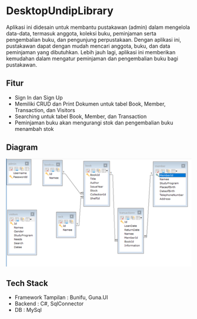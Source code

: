 # DesktopUndipLibrary
  Aplikasi ini didesain untuk membantu pustakawan (admin) dalam mengelola data-data, 
  termasuk anggota, koleksi buku, peminjaman serta pengembalian buku, dan pengunjung 
  perpustakaan. 
  Dengan aplikasi ini, pustakawan dapat dengan mudah mencari anggota, buku, dan data 
  peminjaman yang dibutuhkan. Lebih jauh lagi, aplikasi ini memberikan kemudahan dalam 
  mengatur peminjaman dan pengembalian buku bagi pustakawan. 
  
## Fitur
   - Sign In dan Sign Up
   - Memiliki CRUD dan Print Dokumen untuk tabel Book, Member, Transaction, dan Visitors
   - Searching untuk tabel Book, Member, dan Transaction
   - Peminjaman buku akan mengurangi stok dan pengembalian buku menambah stok

## Diagram
![erd](https://github.com/hilwaisn/DesktopUndipLibrary/blob/master/DesktopUndipLibrary/Resource/erd.png)

## Tech Stack
   - Framework Tampilan : Bunifu, Guna.UI
   - Backend : C#, SqlConnector
   - DB : MySql
